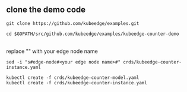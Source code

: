 ## clone the demo code

```
git clone https://github.com/kubeedge/examples.git
```

```
cd $GOPATH/src/github.com/kubeedge/examples/kubeedge-counter-demo
```
<br>
replace "<your edge node name>" with your edge node name
<br>

```
sed -i "s#edge-node#<your edge node name>#" crds/kubeedge-counter-instance.yaml
```

```
kubectl create -f crds/kubeedge-counter-model.yaml
kubectl create -f crds/kubeedge-counter-instance.yaml
```